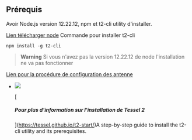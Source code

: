 

Prérequis
-------------

Avoir Node.js version 12.22.12, npm et t2-cli utility d'installer.

[Lien télécharger node](https://nodejs.org/en/download/releases)
Commande pour installer t2-cli
```
npm install -g t2-cli
```

> **Warning**
> Si vous n'avez pas la version 12.22.12 de node l'installation ne va pas fonctionner

[Lien pour la procédure de configuration des antenne](https://github.com/COWaticook-Team/tessel-edge)

* [![](../common/images/tessel-icon.png)](https://tessel.github.io/t2-start/)
    
    [
    
    ##### Pour plus d'information sur l'installation de Tessel 2
    
    ](https://tessel.github.io/t2-start/)A step-by-step guide to install the t2-cli utility and its prerequisites.
    


